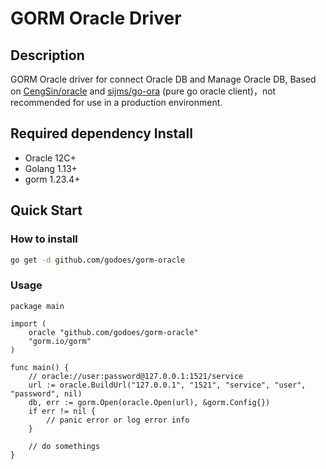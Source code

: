 # GORM Oracle Driver

## Description

GORM Oracle driver for connect Oracle DB and Manage Oracle DB, Based on [CengSin/oracle](https://github.com/CengSin/oracle)
and [sijms/go-ora](https://github.com/sijms/go-ora) (pure go oracle client)，not recommended for use in a production environment.

## Required dependency Install

- Oracle 12C+
- Golang 1.13+
- gorm 1.23.4+

## Quick Start

### How to install 

```bash
go get -d github.com/godoes/gorm-oracle
```

### Usage

```shell
package main

import (
	oracle "github.com/godoes/gorm-oracle"
	"gorm.io/gorm"
)

func main() {
	// oracle://user:password@127.0.0.1:1521/service
	url := oracle.BuildUrl("127.0.0.1", "1521", "service", "user", "password", nil)
	db, err := gorm.Open(oracle.Open(url), &gorm.Config{})
	if err != nil {
		// panic error or log error info
	}

	// do somethings
}
```
